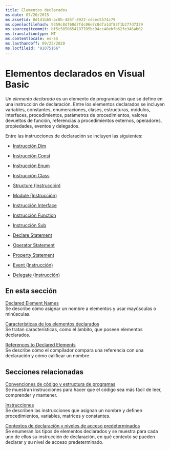 ```yaml
---
title: Elementos declarados
ms.date: 07/20/2015
ms.assetid: 0d1d1bb5-ac0b-485f-8922-cdcec5574c79
ms.openlocfilehash: 9359c8df60d7fdc06e7c8dfa1df82f1b277d7339
ms.sourcegitcommit: bf5c5850654187705bc94cc40ebfb62fe346ab02
ms.translationtype: MT
ms.contentlocale: es-ES
ms.lasthandoff: 09/23/2020
ms.locfileid: "91075166"
---
```

# <a name="declared-elements-in-visual-basic"></a>Elementos declarados en Visual Basic

Un *elemento declarado* es un elemento de programación que se define en una instrucción de declaración. Entre los elementos declarados se incluyen variables, constantes, enumeraciones, clases, estructuras, módulos, interfaces, procedimientos, parámetros de procedimientos, valores devueltos de función, referencias a procedimientos externos, operadores, propiedades, eventos y delegados.  
  
 Entre las instrucciones de declaración se incluyen las siguientes:  
  
- [Instrucción Dim](../../../language-reference/statements/dim-statement.md)  
  
- [Instrucción Const](../../../language-reference/statements/const-statement.md)  
  
- [Instrucción Enum](../../../language-reference/statements/enum-statement.md)  
  
- [Instrucción Class](../../../language-reference/statements/class-statement.md)  
  
- [Structure (Instrucción)](../../../language-reference/statements/structure-statement.md)  
  
- [Module (Instrucción)](../../../language-reference/statements/module-statement.md)  
  
- [Instrucción Interface](../../../language-reference/statements/interface-statement.md)  
  
- [Instrucción Function](../../../language-reference/statements/function-statement.md)  
  
- [Instrucción Sub](../../../language-reference/statements/sub-statement.md)  
  
- [Declare Statement](../../../language-reference/statements/declare-statement.md)  
  
- [Operator Statement](../../../language-reference/statements/operator-statement.md)  
  
- [Property Statement](../../../language-reference/statements/property-statement.md)  
  
- [Event (Instrucción)](../../../language-reference/statements/event-statement.md)  
  
- [Delegate (Instrucción)](../../../language-reference/statements/delegate-statement.md)  
  
## <a name="in-this-section"></a>En esta sección  

 [Declared Element Names](declared-element-names.md)  
 Se describe cómo asignar un nombre a elementos y usar mayúsculas o minúsculas.  
  
 [Características de los elementos declarados](declared-element-characteristics.md)  
 Se tratan características, como el ámbito, que poseen elementos declarados.  
  
 [References to Declared Elements](references-to-declared-elements.md)  
 Se describe cómo el compilador compara una referencia con una declaración y cómo calificar un nombre.  
  
## <a name="related-sections"></a>Secciones relacionadas  

 [Convenciones de código y estructura de programas](../../program-structure/program-structure-and-code-conventions.md)  
 Se muestran instrucciones para hacer que el código sea más fácil de leer, comprender y mantener.  
  
 [Instrucciones](../../../language-reference/statements/index.md)  
 Se describen las instrucciones que asignan un nombre y definen procedimientos, variables, matrices y constantes.  
  
 [Contextos de declaración y niveles de acceso predeterminados](../../../language-reference/statements/declaration-contexts-and-default-access-levels.md)  
 Se enumeran los tipos de elementos declarados y se muestra para cada uno de ellos su instrucción de declaración, en qué contexto se pueden declarar y su nivel de acceso predeterminado.
